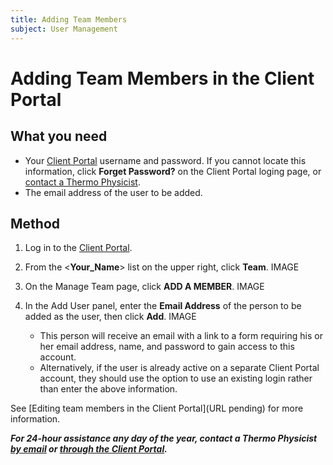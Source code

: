 ```yaml
---
title: Adding Team Members
subject: User Management
---
```


# Adding Team Members in the Client Portal

## What you need
* Your [Client Portal](https://www.thermo.io/login/) username and password. If you cannot locate this information, click **Forget Password?** on the Client Portal loging page, or [contact a Thermo Physicist](mailto:physicists@thermo.io).
* The email address of the user to be added.

## Method
1. Log in to the [Client Portal](https://www.thermo.io/login/).
2. From the <**Your_Name**> list on the upper right, click **Team**.
   IMAGE

3. On the Manage Team page, click **ADD A MEMBER**.
   IMAGE

4. In the Add User panel, enter the **Email Address** of the person to be added as the user, then click **Add**.
   IMAGE

   * This person will receive an email with a link to a form requiring his or her email address, name, and password to gain access to this account.
   * Alternatively, if the user is already active on a separate Client Portal account, they should use the option to use an existing login rather than enter the above information.

See [Editing team members in the Client Portal](URL pending) for more information.


**_For 24-hour assistance any day of the year, contact a Thermo Physicist [by email](mailto:physicists@thermo.io) or [through the Client Portal](https://www.thermo.io/login/)._**
